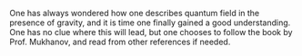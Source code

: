 One has always wondered how one describes quantum field in the presence of gravity, and it is time one finally gained a good understanding. One has no clue where this will lead, but one chooses to follow the book by Prof. Mukhanov, and read from other references if needed.